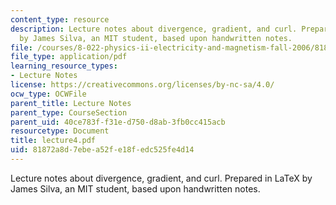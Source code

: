 ```yaml
---
content_type: resource
description: Lecture notes about divergence, gradient, and curl. Prepared in LaTeX
  by James Silva, an MIT student, based upon handwritten notes.
file: /courses/8-022-physics-ii-electricity-and-magnetism-fall-2006/81872a8d7ebea52fe18fedc525fe4d14_lecture4.pdf
file_type: application/pdf
learning_resource_types:
- Lecture Notes
license: https://creativecommons.org/licenses/by-nc-sa/4.0/
ocw_type: OCWFile
parent_title: Lecture Notes
parent_type: CourseSection
parent_uid: 40ce783f-f31e-d750-d8ab-3fb0cc415acb
resourcetype: Document
title: lecture4.pdf
uid: 81872a8d-7ebe-a52f-e18f-edc525fe4d14
---
```

Lecture notes about divergence, gradient, and curl. Prepared in LaTeX by James Silva, an MIT student, based upon handwritten notes.